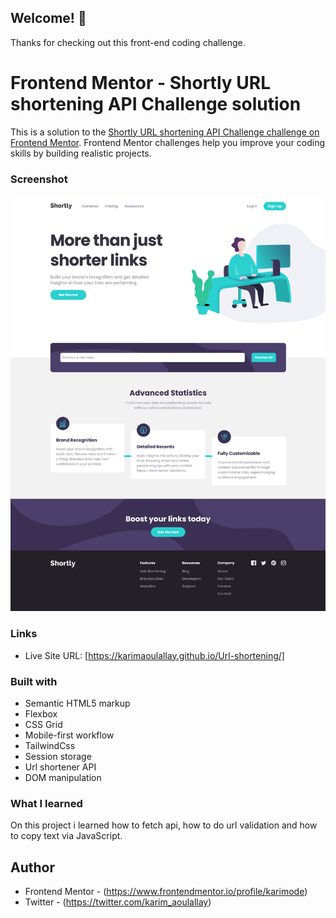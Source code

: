 ## Welcome! 👋

Thanks for checking out this front-end coding challenge.

# Frontend Mentor - Shortly URL shortening API Challenge solution

This is a solution to the [Shortly URL shortening API Challenge challenge on Frontend Mentor](https://www.frontendmentor.io/challenges/url-shortening-api-landing-page-2ce3ob-G). Frontend Mentor challenges help you improve your coding skills by building realistic projects.

### Screenshot

![](./images/Screenshot_URL_shortening.png)

### Links

- Live Site URL: [https://karimaoulallay.github.io/Url-shortening/]

### Built with

- Semantic HTML5 markup
- Flexbox
- CSS Grid
- Mobile-first workflow
- TailwindCss
- Session storage
- Url shortener API
- DOM manipulation

### What I learned

On this project i learned how to fetch api, how to do url validation and how to copy text via JavaScript.

## Author

- Frontend Mentor - (https://www.frontendmentor.io/profile/karimode)
- Twitter - (https://twitter.com/karim_aoulallay)
